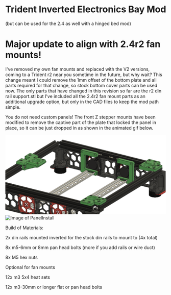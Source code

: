 # Trident Inverted Electronics Bay Mod
(but can be used for the 2.4 as well with a hinged bed mod)

# Major update to align with 2.4r2 fan mounts!  
I've removed my own fan mounts and replaced with the V2 versions, coming to a Trident r2 near you sometime in the future, but why wait? This change meant I could remove the 1mm offset of the bottom plate and all parts required for that change, so stock bottom cover parts can be used now. The only parts that have changed in this revision so far are the r2 din rail support.stl but I've included all the 2.4r2 fan mount parts as an additional upgrade option, but only in the CAD files to keep the mod path simple. 

You do not need custom panels!  The front Z stepper mounts have been modified to remove the captive part of the plate that locked the panel in place, so it can be just dropped in as shown in the animated gif below. 




![image of inverted electronics](InvertedElectronics.png)
![Image of PanelInstall](BottomPlateInstall.gif)

Build of Materials:

2x din rails mounted inverted for the stock din rails to mount to (4x total)

8x m5-6mm or 8mm pan head bolts (more if you add rails or wire duct)

8x M5 hex nuts

Optional for fan mounts

12x m3 5x4 heat sets

12x m3-30mm or longer flat or pan head bolts
